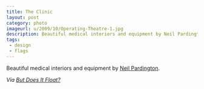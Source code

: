 ```yaml
---
title: The Clinic
layout: post
category: photo
imageurl: u/2009/10/Operating-Theatre-1.jpg
description: Beautiful medical interiors and equipment by Neil Pardington.
tags:
 - design
 - flags
---
```

Beautiful medical interiors and equipment by [Neil Pardington][1].

_Via [But Does It Float?][2]_

[1]:http://www.neilpardington.com/work/_gallery/id_17/the_clinic.html
[2]:http://butdoesitfloat.com/96582